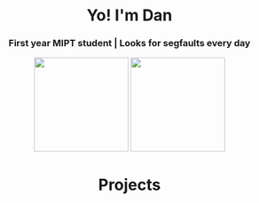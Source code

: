 <h1 align="center">Yo! I'm Dan</h1>
<h3 align="center">First year MIPT student | Looks for segfaults every day</h3>

<p align="center">
  <img height=170 src="https://github-readme-stats-ouuan.vercel.app/api?username=daniilgriga&theme=dark&hide_rank=true">
  <img height=170 src="https://github-readme-stats.vercel.app/api/top-langs/?username=daniilgriga&layout=compact&theme=dark" />
</p>

<h1 align="center">Projects</h1>
